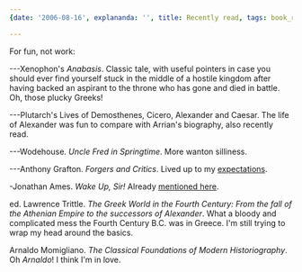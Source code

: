 ```yaml
---
{date: '2006-08-16', explananda: '', title: Recently read, tags: book_reviews}

---
```

For fun, not work:

---Xenophon's <i>Anabasis</i>.  Classic tale, with useful pointers in case you should ever find yourself stuck in the middle of a hostile kingdom after having backed an aspirant to the throne who has gone and died in battle.  Oh, those plucky Greeks!

---Plutarch's Lives of Demosthenes, Cicero, Alexander and Caesar.  The life of Alexander was fun to compare with Arrian's biography, also recently read.

---Wodehouse. <i>Uncle Fred in Springtime</i>.  More wanton silliness.

---Anthony Grafton. <i>Forgers and Critics</i>.  Lived up to my <a href="http://www.explananda.com/archives/001628.html">expectations</a>.

-Jonathan Ames. <i>Wake Up, Sir!</i>  Already <a href="http://www.explananda.com/archives/001631.html">mentioned here</a>.

ed. Lawrence Trittle. <i>The Greek World in the Fourth Century: From the fall of the Athenian Empire to the successors of Alexander</i>.  What a bloody and complicated mess the Fourth Century B.C. was in Greece.  I'm still trying to wrap my head around the basics.

Arnaldo Momigliano. <i>The Classical Foundations of Modern Historiography</i>.  Oh <i>Arnaldo</i>!  I think I'm in love.
